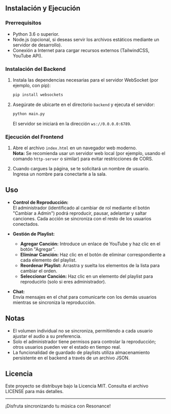
## Instalación y Ejecución

### Prerrequisitos

- Python 3.6 o superior.
- Node.js (opcional, si deseas servir los archivos estáticos mediante un servidor de desarrollo).
- Conexión a Internet para cargar recursos externos (TailwindCSS, YouTube API).

### Instalación del Backend

1. Instala las dependencias necesarias para el servidor WebSocket (por ejemplo, con pip):

   ```bash
   pip install websockets
   ```

2. Asegúrate de ubicarte en el directorio `backend` y ejecuta el servidor:

   ```bash
   python main.py
   ```

   El servidor se iniciará en la dirección `ws://0.0.0.0:6789`.

### Ejecución del Frontend

1. Abre el archivo `index.html` en un navegador web moderno.  
   **Nota:** Se recomienda usar un servidor web local (por ejemplo, usando el comando `http-server` o similar) para evitar restricciones de CORS.

2. Cuando cargues la página, se te solicitará un nombre de usuario. Ingresa un nombre para conectarte a la sala.

## Uso

- **Control de Reproducción:**  
  El administrador (identificado al cambiar de rol mediante el botón "Cambiar a Admin") podrá reproducir, pausar, adelantar y saltar canciones. Cada acción se sincroniza con el resto de los usuarios conectados.

- **Gestión de Playlist:**  
  - **Agregar Canción:** Introduce un enlace de YouTube y haz clic en el botón "Agregar".  
  - **Eliminar Canción:** Haz clic en el botón de eliminar correspondiente a cada elemento del playlist.  
  - **Reordenar Playlist:** Arrastra y suelta los elementos de la lista para cambiar el orden.  
  - **Seleccionar Canción:** Haz clic en un elemento del playlist para reproducirlo (solo si eres administrador).

- **Chat:**  
  Envía mensajes en el chat para comunicarte con los demás usuarios mientras se sincroniza la reproducción.

## Notas

- El volumen individual no se sincroniza, permitiendo a cada usuario ajustar el audio a su preferencia.
- Solo el administrador tiene permisos para controlar la reproducción; otros usuarios pueden ver el estado en tiempo real.
- La funcionalidad de guardado de playlists utiliza almacenamiento persistente en el backend a través de un archivo JSON.

## Licencia

Este proyecto se distribuye bajo la Licencia MIT. Consulta el archivo LICENSE para más detalles.

---

¡Disfruta sincronizando tu música con Resonance!